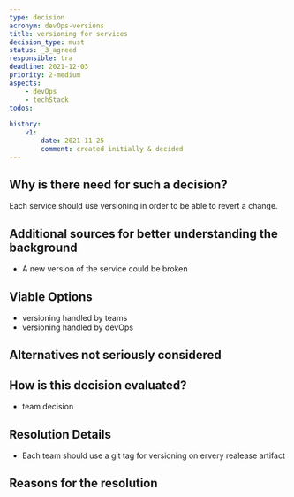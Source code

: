 ```yaml
---
type: decision
acronym: devOps-versions
title: versioning for services
decision_type: must
status: _3_agreed
responsible: tra
deadline: 2021-12-03
priority: 2-medium
aspects:
    - devOps
    - techStack
todos:
    
history:
    v1:
        date: 2021-11-25
        comment: created initially & decided
---
```


## Why is there need for such a decision?

Each service should use versioning in order to be able to revert a change.

## Additional sources for better understanding the background

* A new version of the service could be broken

## Viable Options

* versioning handled by teams
* versioning handled by devOps



## Alternatives not seriously considered




## How is this decision evaluated?

* team decision


## Resolution Details

* Each team should use a git tag for versioning on ervery realease artifact

## Reasons for the resolution


